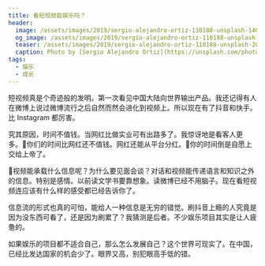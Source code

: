 ```yaml
---
title: 看短视频能娱乐吗？
header:
  image: /assets/images/2019/sergio-alejandro-ortiz-110188-unsplash-1400.jpg
  og_image: /assets/images/2019/sergio-alejandro-ortiz-110188-unsplash-200.jpg
  teaser: /assets/images/2019/sergio-alejandro-ortiz-110188-unsplash-200.jpg
  caption: Photo by [Sergio Alejandro Ortiz](https://unsplash.com/photos/oLPo2Rt4mzs?utm_source=unsplash&utm_medium=referral&utm_content=creditCopyText) on [Unsplash](https://unsplash.com/search/photos/short-video?utm_source=unsplash&utm_medium=referral&utm_content=creditCopyText)
tags:
  - 娱乐
  - 成长
---
```


短视频真是个奇迹般的发明。第一次看见中国大陆向世界输出产品。我还记得有人在微博上说过微博流行之后自然而然会进化到视频上。所以现在有了抖音和快手。比 Instagram 都厉害。

究其原因，时间不值钱。当网红比做实业可有出路多了。我惊讶地是看客人更多。你们的时间比网红还不值钱。网红还能从平台分红。你的时间倒是自愿上交给上帝了。

视频能承载什么信息呢？为什么要见面会谈？对话和视频能传递语言和知识之外的信息。特别是感情。以前读文学书要靠想象。读微博已经不用脑子。现在看短视频连应该有什么样的感受都已经告诉你了。

信息流的形式也真的可怕，能给人一种信息是无穷的错觉。刷抖音上瘾的人究竟是因为没东西可看了，还是因为刷累了？我猜测是后者。不少娱乐项目其实是让人疲惫的。

如果娱乐的项目都不适合自己，那么怎么发展自己？这个世界可现实了。在中国，已经比发达国家的机会少了。眼界又高，别犯眼高手低的错。
